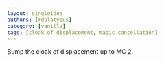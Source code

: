 ```yaml
---
layout: singleidea
authors: [rdplatypus]
category: [vanilla]
tags: [cloak of displacement, magic cancellation]
---
```

Bump the cloak of displacement up to MC 2.
